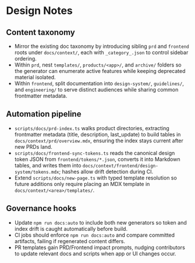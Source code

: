 # Design Notes

## Content taxonomy
- Mirror the existing doc taxonomy by introducing sibling `prd` and `frontend` roots under `docs/context/`, each with `_category_.json` to control sidebar ordering.
- Within `prd`, nest `templates/`, `products/<app>/`, and `archive/` folders so the generator can enumerate active features while keeping deprecated material isolated.
- Within `frontend`, split documentation into `design-system/`, `guidelines/`, and `engineering/` to serve distinct audiences while sharing common frontmatter metadata.

## Automation pipeline
- `scripts/docs/prd-index.ts` walks product directories, extracting frontmatter metadata (title, description, last_update) to build tables in `docs/context/prd/overview.mdx`, ensuring the index stays current after new PRDs land.
- `scripts/docs/frontend-sync-tokens.ts` reads the canonical design token JSON from `frontend/tokens/*.json`, converts it into Markdown tables, and writes them into `docs/context/frontend/design-system/tokens.mdx`; hashes allow drift detection during CI.
- Extend `scripts/docs/new-page.ts` with typed template resolution so future additions only require placing an MDX template in `docs/context/<area>/templates/`.

## Governance hooks
- Update `npm run docs:auto` to include both new generators so token and index drift is caught automatically before build.
- CI jobs should enforce `npm run docs:auto` and compare committed artifacts, failing if regenerated content differs.
- PR templates gain PRD/Frontend impact prompts, nudging contributors to update relevant docs and scripts when app or UI changes occur.
